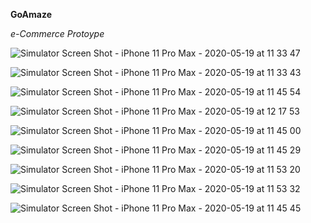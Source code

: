 **GoAmaze**

*e-Commerce Protoype*


![Simulator Screen Shot - iPhone 11 Pro Max - 2020-05-19 at 11 33 47](https://user-images.githubusercontent.com/25398924/82293971-02a4ff80-99cb-11ea-8058-49cdc25071f5.png)

![Simulator Screen Shot - iPhone 11 Pro Max - 2020-05-19 at 11 33 43](https://user-images.githubusercontent.com/25398924/82294007-0e90c180-99cb-11ea-9ed8-bd2d4df470d4.png)

![Simulator Screen Shot - iPhone 11 Pro Max - 2020-05-19 at 11 45 54](https://user-images.githubusercontent.com/25398924/82294036-1a7c8380-99cb-11ea-8307-537278cec573.png)

![Simulator Screen Shot - iPhone 11 Pro Max - 2020-05-19 at 12 17 53](https://user-images.githubusercontent.com/25398924/82294055-223c2800-99cb-11ea-8c34-cb446b452271.png)

![Simulator Screen Shot - iPhone 11 Pro Max - 2020-05-19 at 11 45 00](https://user-images.githubusercontent.com/25398924/82294070-2bc59000-99cb-11ea-8b8a-9ceb1c88ccf9.png)

![Simulator Screen Shot - iPhone 11 Pro Max - 2020-05-19 at 11 45 29](https://user-images.githubusercontent.com/25398924/82294099-397b1580-99cb-11ea-8fbf-f5adc7e6009f.png)

![Simulator Screen Shot - iPhone 11 Pro Max - 2020-05-19 at 11 53 20](https://user-images.githubusercontent.com/25398924/82294114-3ed86000-99cb-11ea-964c-888d27fe2035.png)

![Simulator Screen Shot - iPhone 11 Pro Max - 2020-05-19 at 11 53 32](https://user-images.githubusercontent.com/25398924/82294133-4861c800-99cb-11ea-9843-82e50b97c16b.png)


![Simulator Screen Shot - iPhone 11 Pro Max - 2020-05-19 at 11 45 45](https://user-images.githubusercontent.com/25398924/82294156-51eb3000-99cb-11ea-9bcf-712fb301793f.png)


